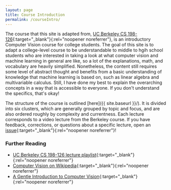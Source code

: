 ```yaml
---
layout: page
title: Course Introduction
permalink: /courseIntro/
---
```

The course that this site is adapted from, [UC Berkeley CS 198-126](https://ml-berkeley.notion.site/Modern-Computer-Vision-and-Deep-Learning-CS-198-126-0e28ffea0c4140f28399dd823c527bec){:target="_blank"}{:rel="noopener noreferrer"}, is an introductory Computer Vision course for college students. The goal of this site is to adapt a college-level course to be understandable to middle to hgih school students who are interested in taking a look at what computer vision and machine learning in general are like, so a lot of the explanations, math, and vocabulary are heavily simplified. Nonetheless, the content still requires some level of abstract thought and benefits from a basic understanding of knowledge that machine learning is based on, such as linear algebra and multivariable calculus. Still, I have done my best to explain the overarching concepts in a way that is accessible to everyone. If you don't understand the specifics, that's okay! 

The structure of the course is outlined [here]({{ site.baseurl }}/). It is divided into six clusters, which are generally grouped by topic and focus, and are also ordered roughly by complexity and currentness. Each lecture corresponds to a video lecture from the Berkeley course. If you have feedback, corrections, or questions about a specific lecture, open an [issue](https://github.com/nmokey/CVwithCV/issues/new){:target="_blank"}{:rel="noopener noreferrer"}!

### Further Reading
- [UC Berkeley CS 198-126 lecture playlist](https://www.youtube.com/playlist?list=PLzWRmD0Vi2KVsrCqA4VnztE4t71KnTnP5){:target="_blank"}{:rel="noopener noreferrer"}
- [Computer Vision on Wikipedia](https://en.wikipedia.org/wiki/Computer_vision){:target="_blank"}{:rel="noopener noreferrer"}
- [A Gentle Introduction to Computer Vision](https://machinelearningmastery.com/what-is-computer-vision/){:target="_blank"}{:rel="noopener noreferrer"}

